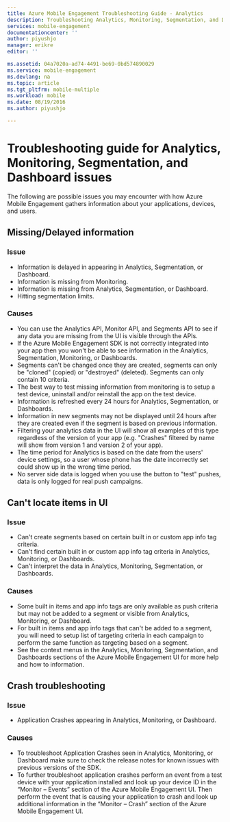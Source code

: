 ```yaml
---
title: Azure Mobile Engagement Troubleshooting Guide - Analytics
description: Troubleshooting Analytics, Monitoring, Segmentation, and Dashboard issues in Azure Mobile Engagement
services: mobile-engagement
documentationcenter: ''
author: piyushjo
manager: erikre
editor: ''

ms.assetid: 04a7020a-ad74-4491-be69-0bd574890029
ms.service: mobile-engagement
ms.devlang: na
ms.topic: article
ms.tgt_pltfrm: mobile-multiple
ms.workload: mobile
ms.date: 08/19/2016
ms.author: piyushjo

---
```

# Troubleshooting guide for Analytics, Monitoring, Segmentation, and Dashboard issues
The following are possible issues you may encounter with how Azure Mobile Engagement gathers information about your applications, devices, and users.

## Missing/Delayed information
### Issue
* Information is delayed in appearing in Analytics, Segmentation, or Dashboard.
* Information is missing from Monitoring.
* Information is missing from Analytics, Segmentation, or Dashboard.
* Hitting segmentation limits.

### Causes
* You can use the Analytics API, Monitor API, and Segments API to see if any data you are missing from the UI is visible through the APIs.
* If the Azure Mobile Engagement SDK is not correctly integrated into your app then you won't be able to see information in the Analytics, Segmentation, Monitoring, or Dashboards.
* Segments can't be changed once they are created, segments can only be "cloned" (copied) or "destroyed" (deleted). Segments can only contain 10 criteria.
* The best way to test missing information from monitoring is to setup a test device, uninstall and/or reinstall the app on the test device.
* Information is refreshed every 24 hours for Analytics, Segmentation, or Dashboards.
* Information in new segments may not be displayed until 24 hours after they are created even if the segment is based on previous information.
* Filtering your analytics data in the UI will show all examples of this type regardless of the version of your app (e.g. "Crashes" filtered by name will show from version 1 and version 2 of your app).
* The time period for Analytics is based on the date from the users' device settings, so a user whose phone has the date incorrectly set could show up in the wrong time period.
* No server side data is logged when you use the button to "test" pushes, data is only logged for real push campaigns.

## Can't locate items in UI
### Issue
* Can't create segments based on certain built in or custom app info tag criteria.
* Can't find certain built in or custom app info tag criteria in Analytics, Monitoring, or Dashboards.
* Can't interpret the data in Analytics, Monitoring, Segmentation, or Dashboards.

### Causes
* Some built in items and app info tags are only available as push criteria but may not be added to a segment or visible from Analytics, Monitoring, or Dashboard. 
* For built in items and app info tags that can't be added to a segment, you will need to setup list of targeting criteria in each campaign to perform the same function as targeting based on a segment.
* See the context menus in the Analytics, Monitoring, Segmentation, and Dashboards sections of the Azure Mobile Engagement UI for more help and how to information.

## Crash troubleshooting
### Issue
* Application Crashes appearing in Analytics, Monitoring, or Dashboard.

### Causes
* To troubleshoot Application Crashes seen in Analytics, Monitoring, or Dashboard make sure to check the release notes for known issues with previous versions of the SDK.
* To further troubleshoot application crashes perform an event from a test device with your application installed and look up your device ID in the “Monitor – Events” section of the Azure Mobile Engagement UI. Then perform the event that is causing your application to crash and look up additional information in the “Monitor – Crash” section of the Azure Mobile Engagement UI. 

